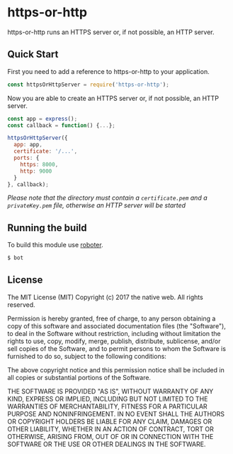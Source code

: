# https-or-http
https-or-http runs an HTTPS server or, if not possible, an HTTP server.

## Quick Start

First you need to add a reference to https-or-http to your application.

```javascript
const httpsOrHttpServer = require('https-or-http');
```

Now you are able to create an HTTPS server or, if not possible, an HTTP server.

```javascript
const app = express();
const callback = function() {...};

httpsOrHttpServer({
  app: app,
  certificate: '/...',
  ports: {
    https: 8000,
    http: 9000
  }
}, callback);
```

*Please note that the directory must contain a `certificate.pem` and a `privateKey.pem` file, otherwise an HTTP server will be started*

## Running the build

To build this module use [roboter](https://www.npmjs.com/package/roboter).

```bash
$ bot
```

## License

The MIT License (MIT)
Copyright (c) 2017 the native web. All rights reserved.

Permission is hereby granted, free of charge, to any person obtaining a copy of this software and associated documentation files (the "Software"), to deal in the Software without restriction, including without limitation the rights to use, copy, modify, merge, publish, distribute, sublicense, and/or sell copies of the Software, and to permit persons to whom the Software is furnished to do so, subject to the following conditions:

The above copyright notice and this permission notice shall be included in all copies or substantial portions of the Software.

THE SOFTWARE IS PROVIDED "AS IS", WITHOUT WARRANTY OF ANY KIND, EXPRESS OR IMPLIED, INCLUDING BUT NOT LIMITED TO THE WARRANTIES OF MERCHANTABILITY, FITNESS FOR A PARTICULAR PURPOSE AND NONINFRINGEMENT. IN NO EVENT SHALL THE AUTHORS OR COPYRIGHT HOLDERS BE LIABLE FOR ANY CLAIM, DAMAGES OR OTHER LIABILITY, WHETHER IN AN ACTION OF CONTRACT, TORT OR OTHERWISE, ARISING FROM, OUT OF OR IN CONNECTION WITH THE SOFTWARE OR THE USE OR OTHER DEALINGS IN THE SOFTWARE.
